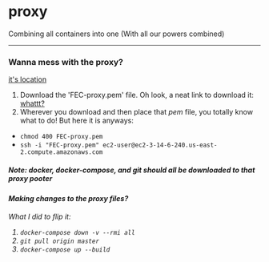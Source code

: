 # proxy
Combining all containers into one
(With all our powers combined)

-----

### Wanna mess with the proxy?  
[it's location](http://ec2-3-14-6-240.us-east-2.compute.amazonaws.com/)
1. Download the 'FEC-proxy.pem' file. Oh look, a neat link to download it:  [whattt?]()
2. Wherever you download and then place that _pem_ file, you totally know what to do! But here it is anyways:  
  - `chmod 400 FEC-proxy.pem`  
  - `ssh -i "FEC-proxy.pem" ec2-user@ec2-3-14-6-240.us-east-2.compute.amazonaws.com`  
  
##### Note: docker, docker-compose, and git should all be downloaded to that <em>proxy pooter<em>
#### Making changes to the proxy files? 
 What I did to flip it:
  1. `docker-compose down -v --rmi all`
  2. `git pull origin master`
  3. `docker-compose up --build`
